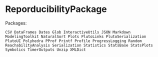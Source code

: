 # ReporducibilityPackage

Packages: 

	CSV DataFrames Dates Glob InteractiveUtils JSON Markdown ModelingToolkit NaturalSort Plots PlutoLinks PlutoSerialization PlutoUI Polyhedra PProf Printf Profile ProgressLogging Random ReachabilityAnalysis Serialization Statistics StatsBase StatsPlots Symbolics TimerOutputs Unzip XMLDict
